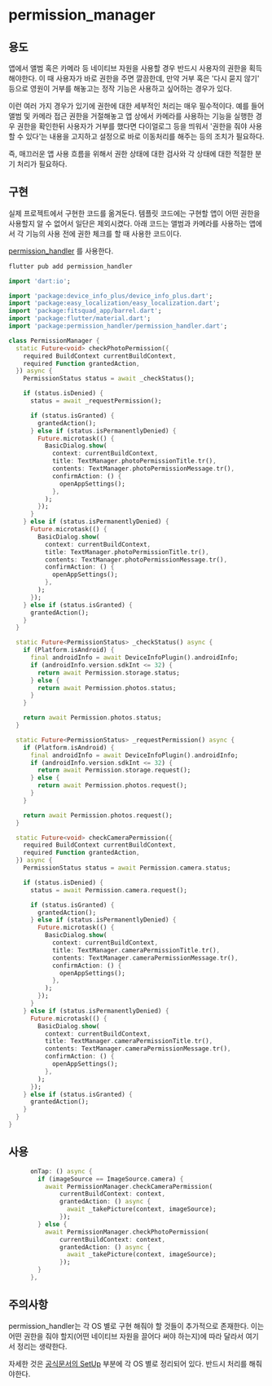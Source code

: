 # permission\_manager

## 용도

앱에서 앨범 혹은 카메라 등 네이티브 자원을 사용할 경우 반드시 사용자의 권한을 획득 해야한다. 이 때 사용자가 바로 권한을 주면 깔끔한데, 만약 거부 혹은 '다시 묻지 않기' 등으로 영원이 거부를 해놓고는 정작 기능은 사용하고 싶어하는 경우가 있다.

이런 여러 가지 경우가 있기에 권한에 대한 세부적인 처리는 매우 필수적이다. 예를 들어 앨범 및 카메라 접근 권한을 거절해놓고 앱 상에서 카메라를 사용하는 기능을 실행한 경우 권한을 확인한뒤 사용자가 거부를 했다면 다이얼로그 등을 띄워서 '권한을 줘야 사용할 수 있다'는 내용을 고지하고 설정으로 바로 이동처리를 해주는 등의 조치가 필요하다.&#x20;

즉, 매끄러운 앱 사용 흐름을 위해서 권한 상태에 대한 검사와 각 상태에 대한 적절한 분기 처리가 필요하다.



## 구현

실제 프로젝트에서 구현한 코드를 옮겨둔다. 템플릿 코드에는 구현할 앱이 어떤 권한을 사용할지 알 수 없어서 일단은 제외시켰다. 아래 코드는 앨범과 카메라를 사용하는 앱에서 각 기능의 사용 전에 권한 체크를 할 때 사용한 코드이다.

[permission\_handler](https://pub.dev/packages/permission\_handler) 를 사용한다.

```dart
flutter pub add permission_handler
```

```dart
import 'dart:io';

import 'package:device_info_plus/device_info_plus.dart';
import 'package:easy_localization/easy_localization.dart';
import 'package:fitsquad_app/barrel.dart';
import 'package:flutter/material.dart';
import 'package:permission_handler/permission_handler.dart';

class PermissionManager {
  static Future<void> checkPhotoPermission({
    required BuildContext currentBuildContext,
    required Function grantedAction,
  }) async {
    PermissionStatus status = await _checkStatus();

    if (status.isDenied) {
      status = await _requestPermission();

      if (status.isGranted) {
        grantedAction();
      } else if (status.isPermanentlyDenied) {
        Future.microtask(() {
          BasicDialog.show(
            context: currentBuildContext,
            title: TextManager.photoPermissionTitle.tr(),
            contents: TextManager.photoPermissionMessage.tr(),
            confirmAction: () {
              openAppSettings();
            },
          );
        });
      }
    } else if (status.isPermanentlyDenied) {
      Future.microtask(() {
        BasicDialog.show(
          context: currentBuildContext,
          title: TextManager.photoPermissionTitle.tr(),
          contents: TextManager.photoPermissionMessage.tr(),
          confirmAction: () {
            openAppSettings();
          },
        );
      });
    } else if (status.isGranted) {
      grantedAction();
    }
  }

  static Future<PermissionStatus> _checkStatus() async {
    if (Platform.isAndroid) {
      final androidInfo = await DeviceInfoPlugin().androidInfo;
      if (androidInfo.version.sdkInt <= 32) {
        return await Permission.storage.status;
      } else {
        return await Permission.photos.status;
      }
    }

    return await Permission.photos.status;
  }

  static Future<PermissionStatus> _requestPermission() async {
    if (Platform.isAndroid) {
      final androidInfo = await DeviceInfoPlugin().androidInfo;
      if (androidInfo.version.sdkInt <= 32) {
        return await Permission.storage.request();
      } else {
        return await Permission.photos.request();
      }
    }

    return await Permission.photos.request();
  }

  static Future<void> checkCameraPermission({
    required BuildContext currentBuildContext,
    required Function grantedAction,
  }) async {
    PermissionStatus status = await Permission.camera.status;

    if (status.isDenied) {
      status = await Permission.camera.request();

      if (status.isGranted) {
        grantedAction();
      } else if (status.isPermanentlyDenied) {
        Future.microtask(() {
          BasicDialog.show(
            context: currentBuildContext,
            title: TextManager.cameraPermissionTitle.tr(),
            contents: TextManager.cameraPermissionMessage.tr(),
            confirmAction: () {
              openAppSettings();
            },
          );
        });
      }
    } else if (status.isPermanentlyDenied) {
      Future.microtask(() {
        BasicDialog.show(
          context: currentBuildContext,
          title: TextManager.cameraPermissionTitle.tr(),
          contents: TextManager.cameraPermissionMessage.tr(),
          confirmAction: () {
            openAppSettings();
          },
        );
      });
    } else if (status.isGranted) {
      grantedAction();
    }
  }
}

```



## 사용

```dart
      onTap: () async {
        if (imageSource == ImageSource.camera) {
          await PermissionManager.checkCameraPermission(
              currentBuildContext: context,
              grantedAction: () async {
                await _takePicture(context, imageSource);
              });
        } else {
          await PermissionManager.checkPhotoPermission(
              currentBuildContext: context,
              grantedAction: () async {
                await _takePicture(context, imageSource);
              });
        }
      },
```



## 주의사항

permission\_handler는 각 OS 별로 구현 해줘야 할 것들이 추가적으로 존재한다. 이는 어떤 권한을 줘야 할지(어떤 네이티브 자원을 끌어다 써야 하는지)에 따라 달라서 여기서 정리는 생략한다.

자세한 것은 [공식문서의 SetUp](https://pub.dev/packages/permission\_handler#setup) 부분에 각 OS 별로 정리되어 있다. 반드시 처리를 해줘야한다.
